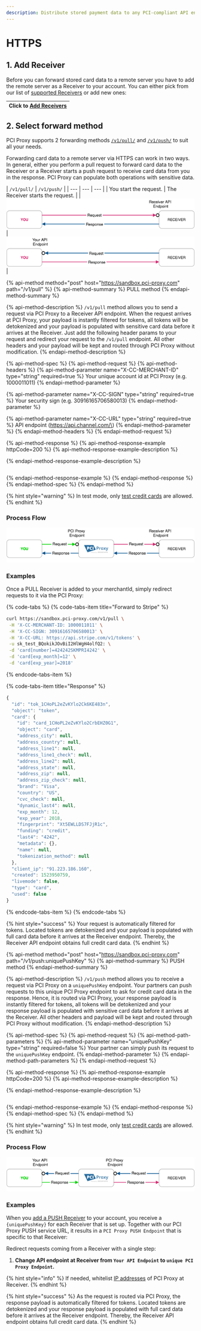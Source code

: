 ```yaml
---
description: Distribute stored payment data to any PCI-compliant API endpoint.
---
```


# HTTPS

## 1. Add Receiver

Before you can forward stored card data to a remote server you have to add the remote server as a Receiver to your account. You can either pick from our list of [supported Receivers](../../resources/supported-receivers.md) or add new ones:

| Click to [**Add Receivers**](https://admin.sandbox.datatrans.com/showcase/pci-proxy/add-receiver.html) |
| :--- |


## 2. Select forward method

PCI Proxy supports 2 forwarding methods [`/v1/pull/`](https.md#pull-method) and [`/v1/push/`](https.md#push-method) to suit all your needs.

Forwarding card data to a remote server via HTTPS can work in two ways. In general, either you perform a pull request to forward card data to the Receiver or a Receiver starts a push request to receive card data from you in the response. PCI Proxy can populate both operations with sensitive data.

| `/v1/pull/` | `/v1/push/` |
| --- | --- | --- |
| You start the request. | The Receiver starts the request. |
| ![](../../.gitbook/assets/receiver_pull_status_quo_color%20%281%29.png) | ![](../../.gitbook/assets/receiver_push_status_quo_color.png) |

{% api-method method="post" host="https://sandbox.pci-proxy.com" path="/v1/pull" %}
{% api-method-summary %}
PULL method
{% endapi-method-summary %}

{% api-method-description %}
`/v1/pull` method allows you to send a request via PCI Proxy to a Receiver API endpoint. When the request arrives at PCI Proxy, your payload is instantly filtered for tokens, all tokens will be detokenized and your payload is populated with sensitive card data before it arrives at the Receiver. Just add the following header params to your request and redirect your request to the `/v1/pull` endpoint. All other headers and your payload will be kept and routed through PCI Proxy without modification.
{% endapi-method-description %}

{% api-method-spec %}
{% api-method-request %}
{% api-method-headers %}
{% api-method-parameter name="X-CC-MERCHANT-ID" type="string" required=true %}
Your unique account id at PCI Proxy \(e.g. 1000011011\)
{% endapi-method-parameter %}

{% api-method-parameter name="X-CC-SIGN" type="string" required=true %}
Your security sign \(e.g. 30916165706580013\)
{% endapi-method-parameter %}

{% api-method-parameter name="X-CC-URL" type="string" required=true %}
API endpoint \(https://api.channel.com/\)
{% endapi-method-parameter %}
{% endapi-method-headers %}
{% endapi-method-request %}

{% api-method-response %}
{% api-method-response-example httpCode=200 %}
{% api-method-response-example-description %}

{% endapi-method-response-example-description %}

```

```
{% endapi-method-response-example %}
{% endapi-method-response %}
{% endapi-method-spec %}
{% endapi-method %}

{% hint style="warning" %}
In test mode, only [test credit cards](https://docs.pci-proxy.com/setup/sandbox-account#test-card-numbers) are allowed.
{% endhint %}

### Process Flow

![Process Flow with PCI Proxy](../../.gitbook/assets/receiver_pull_pciproxy_color%20%281%29.png)

### Examples

Once a PULL Receiver is added to your merchantId, simply redirect requests to it via the PCI Proxy:

{% code-tabs %}
{% code-tabs-item title="Forward to Stripe" %}
```bash
curl https://sandbox.pci-proxy.com/v1/pull \
 -H 'X-CC-MERCHANT-ID: 1000011011' \
 -H 'X-CC-SIGN: 30916165706580013' \
 -H 'X-CC-URL: https://api.stripe.com/v1/tokens' \
 -u sk_test_BQokikJOvBiI2HlWgH4olfQ2: \
 -d 'card[number]=424242SKMPRI4242' \
 -d 'card[exp_month]=12' \
 -d 'card[exp_year]=2018'
```
{% endcode-tabs-item %}

{% code-tabs-item title="Response" %}
```javascript
{
  "id": "tok_1CHoPL2eZvKYlo2Ck6KE483n",
  "object": "token",
  "card": {
    "id": "card_1CHoPL2eZvKYlo2CrbEHZ0G1",
    "object": "card",
    "address_city": null,
    "address_country": null,
    "address_line1": null,
    "address_line1_check": null,
    "address_line2": null,
    "address_state": null,
    "address_zip": null,
    "address_zip_check": null,
    "brand": "Visa",
    "country": "US",
    "cvc_check": null,
    "dynamic_last4": null,
    "exp_month": 12,
    "exp_year": 2018,
    "fingerprint": "Xt5EWLLDS7FJjR1c",
    "funding": "credit",
    "last4": "4242",
    "metadata": {},
    "name": null,
    "tokenization_method": null
  },
  "client_ip": "91.223.186.160",
  "created": 1523950759,
  "livemode": false,
  "type": "card",
  "used": false
}
```
{% endcode-tabs-item %}
{% endcode-tabs %}

{% hint style="success" %}
Your request is automatically filtered for tokens. Located tokens are detokenized and your payload is populated with full card data before it arrives at the Receiver endpoint. Thereby, the Receiver API endpoint obtains full credit card data.
{% endhint %}

{% api-method method="post" host="https://sandbox.pci-proxy.com" path="/v1/push:uniquePushKey" %}
{% api-method-summary %}
PUSH method
{% endapi-method-summary %}

{% api-method-description %}
`/v1/push` method allows you to receive a request via PCI Proxy on a `uniquePushKey` endpoint. Your partners can push requests to this unique PCI Proxy endpoint to ask for credit card data in the response. Hence, it is routed via PCI Proxy, your response payload is instantly filtered for tokens, all tokens will be detokenized and your response payload is populated with sensitive card data before it arrives at the Receiver. All other headers and payload will be kept and routed through PCI Proxy without modification.
{% endapi-method-description %}

{% api-method-spec %}
{% api-method-request %}
{% api-method-path-parameters %}
{% api-method-parameter name="uniquePushKey" type="string" required=false %}
Your partner can simply push its request to the `uniquePushKey` endpoint.
{% endapi-method-parameter %}
{% endapi-method-path-parameters %}
{% endapi-method-request %}

{% api-method-response %}
{% api-method-response-example httpCode=200 %}
{% api-method-response-example-description %}

{% endapi-method-response-example-description %}

```

```
{% endapi-method-response-example %}
{% endapi-method-response %}
{% endapi-method-spec %}
{% endapi-method %}

{% hint style="warning" %}
In test mode, only [test credit cards](https://docs.pci-proxy.com/setup/sandbox-account#test-card-numbers) are allowed.
{% endhint %}

### Process Flow



![Process Flow with PCI Proxy](../../.gitbook/assets/receiver_push_pciproxy_color.png)

### Examples

When you [add a PUSH Receiver](https.md#1.-add-receiver) to your account, you receive a `{uniquePushKey}` for each Receiver that is set up. Together with our PCI Proxy PUSH service URL, it results in a `PCI Proxy PUSH Endpoint` that is specific to that Receiver:

Redirect requests coming from a Receiver with a single step:

1. **Change API endpoint at Receiver from `Your API Endpoint` to `unique PCI Proxy Endpoint`.**

{% hint style="info" %}
If needed, whitelist [IP addresses](../../setup/ip-whitelisting.md) of PCI Proxy at Receiver.
{% endhint %}

{% hint style="success" %}
As the request is routed via PCI Proxy, the response payload is automatically filtered for tokens. Located tokens are detokenized and your response payload is populated with full card data before it arrives at the Receiver endpoint. Thereby, the Receiver API endpoint obtains full credit card data.
{% endhint %}

